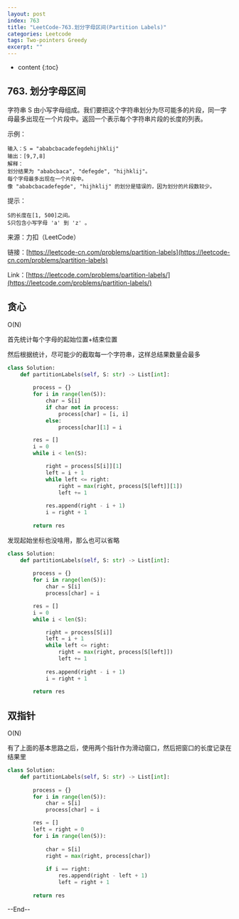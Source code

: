 ```yaml
---
layout: post
index: 763
title: "LeetCode-763.划分字母区间(Partition Labels)"
categories: Leetcode
tags: Two-pointers Greedy
excerpt: ""
---
```


* content
{:toc}

## 763. 划分字母区间

字符串 S 由小写字母组成。我们要把这个字符串划分为尽可能多的片段，同一字母最多出现在一个片段中。返回一个表示每个字符串片段的长度的列表。

示例：

```
输入：S = "ababcbacadefegdehijhklij"
输出：[9,7,8]
解释：
划分结果为 "ababcbaca", "defegde", "hijhklij"。
每个字母最多出现在一个片段中。
像 "ababcbacadefegde", "hijhklij" 的划分是错误的，因为划分的片段数较少。
```

提示：

```
S的长度在[1, 500]之间。
S只包含小写字母 'a' 到 'z' 。
```

来源：力扣（LeetCode）

链接：[https://leetcode-cn.com/problems/partition-labels](https://leetcode-cn.com/problems/partition-labels)

Link：[https://leetcode.com/problems/partition-labels/](https://leetcode.com/problems/partition-labels/)

## 贪心

O(N)

首先统计每个字母的起始位置+结束位置

然后根据统计，尽可能少的截取每一个字符串，这样总结果数量会最多

```python
class Solution:
    def partitionLabels(self, S: str) -> List[int]:
        
        process = {}
        for i in range(len(S)):
            char = S[i]
            if char not in process:
                process[char] = [i, i]
            else:
                process[char][1] = i

        res = []
        i = 0
        while i < len(S):

            right = process[S[i]][1]
            left = i + 1
            while left <= right:
                right = max(right, process[S[left]][1])
                left += 1
            
            res.append(right - i + 1)
            i = right + 1
        
        return res
```

发现起始坐标也没啥用，那么也可以省略

```python
class Solution:
    def partitionLabels(self, S: str) -> List[int]:
        
        process = {}
        for i in range(len(S)):
            char = S[i]
            process[char] = i

        res = []
        i = 0
        while i < len(S):

            right = process[S[i]]
            left = i + 1
            while left <= right:
                right = max(right, process[S[left]])
                left += 1
            
            res.append(right - i + 1)
            i = right + 1
        
        return res
```

## 双指针

O(N)

有了上面的基本思路之后，使用两个指针作为滑动窗口，然后把窗口的长度记录在结果里

```python
class Solution:
    def partitionLabels(self, S: str) -> List[int]:
        
        process = {}
        for i in range(len(S)):
            char = S[i]
            process[char] = i

        res = []
        left = right = 0
        for i in range(len(S)):
            
            char = S[i]
            right = max(right, process[char])
            
            if i == right:
                res.append(right - left + 1)
                left = right + 1
        
        return res
```

--End--


